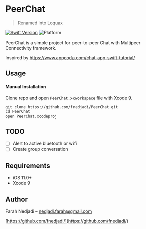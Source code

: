# PeerChat 
> Renamed into Loquax 

[![Swift Version][swift-image]][swift-url]
![Platform](https://img.shields.io/cocoapods/p/LFAlertController.svg?style=flat)

PeerChat is a simple project for peer-to-peer Chat with Multipeer Connectivity framework.

Inspired by https://www.appcoda.com/chat-app-swift-tutorial/ 
## Usage

#### Manual Installation

Clone repo and open `PeerChat.xcworkspace` file with Xcode 9.

```
git clone https://github.com/fnedjadi/PeerChat.git
cd PeerChat
open PeerChat.xcodeproj
```

## TODO

- [ ] Alert to active bluetooth or wifi
- [ ] Create group conversation

## Requirements

- iOS 11.0+
- Xcode 9

## Author

Farah Nedjadi – nedjadi.farah@gmail.com

[https://github.com/fnedjadi/](https://github.com/fnedjadi/)

[swift-image]:https://img.shields.io/badge/swift-4.0-green.svg
[swift-url]: https://swift.org/

